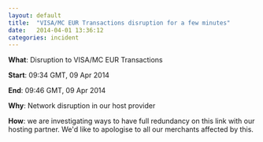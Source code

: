 ```yaml
---
layout: default
title:  "VISA/MC EUR Transactions disruption for a few minutes"
date:   2014-04-01 13:36:12
categories: incident
---
```


__What__: Disruption to VISA/MC EUR Transactions

__Start__: 09:34 GMT, 09 Apr 2014

__End__: 09:46 GMT, 09 Apr 2014

__Why__: Network disruption in our host provider

__How__: we are investigating ways to have full redundancy on this link with our hosting partner. We'd like to apologise to all our merchants affected by this.

